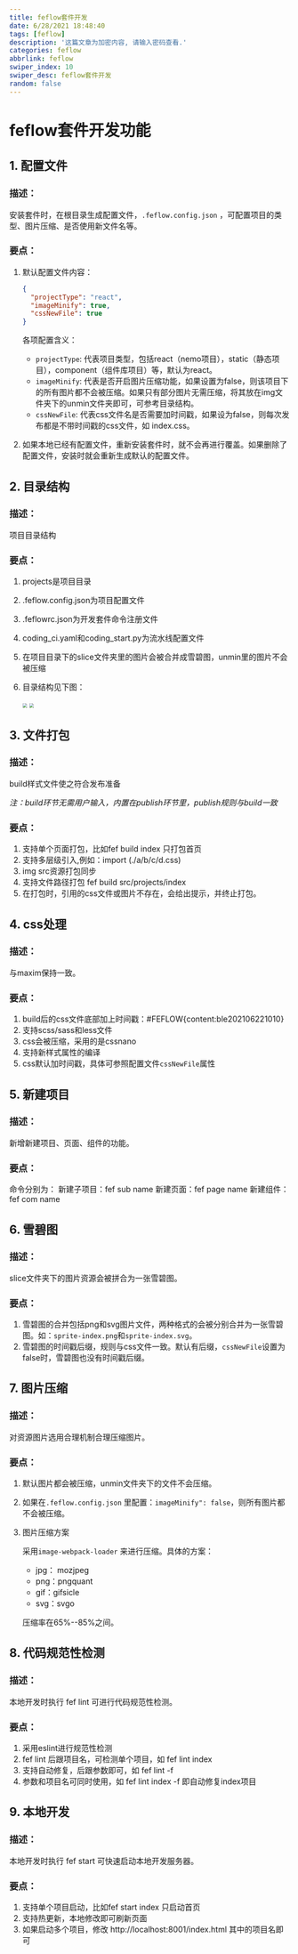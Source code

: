 ```yaml
---
title: feflow套件开发
date: 6/28/2021 18:48:40
tags: [feflow]
description: '这篇文章为加密内容, 请输入密码查看.'
categories: feflow
abbrlink: feflow
swiper_index: 10
swiper_desc: feflow套件开发
random: false
---
```


# feflow套件开发功能

## 1. 配置文件

### 描述：

安装套件时，在根目录生成配置文件，`.feflow.config.json` ，可配置项目的类型、图片压缩、是否使用新文件名等。

### 要点：

1. 默认配置文件内容：

   ```json
   {
     "projectType": "react",
     "imageMinify": true,
     "cssNewFile": true
   }
   ```

   各项配置含义：

   - `projectType`: 代表项目类型，包括react（nemo项目），static（静态项目），component（组件库项目）等，默认为react。
   - `imageMinify`: 代表是否开启图片压缩功能，如果设置为false，则该项目下的所有图片都不会被压缩。如果只有部分图片无需压缩，将其放在img文件夹下的unmin文件夹即可，可参考目录结构。
   - `cssNewFile`: 代表css文件名是否需要加时间戳，如果设为false，则每次发布都是不带时间戳的css文件，如 index.css。

2. 如果本地已经有配置文件，重新安装套件时，就不会再进行覆盖。如果删除了配置文件，安装时就会重新生成默认的配置文件。

## 2. 目录结构

### 描述：

项目目录结构

### 要点：

1. projects是项目目录

2. .feflow.config.json为项目配置文件

3. .feflowrc.json为开发套件命令注册文件

4. coding_ci.yaml和coding_start.py为流水线配置文件

5. 在项目目录下的slice文件夹里的图片会被合并成雪碧图，unmin里的图片不会被压缩

6. 目录结构见下图：

   <img src="/Users/blairyue/Desktop/feflow目录.png" style="zoom:50%;" />

   <img src="/Users/blairyue/Desktop/feflow目录2.png" style="zoom:50%;" />

   

## 3. 文件打包

### 描述：

build样式文件使之符合发布准备

*注：build环节无需用户输入，内置在publish环节里，publish规则与build一致*

### 要点：

1. 支持单个页面打包，比如fef build index 只打包首页
2. 支持多层级引入,例如：import (./a/b/c/d.css)
3. img src资源打包同步
4. 支持文件路径打包 fef build src/projects/index
5. 在打包时，引用的css文件或图片不存在，会给出提示，并终止打包。

## 4. css处理

### 描述：

与maxim保持一致。

### 要点：

1. build后的css文件底部加上时间戳：#FEFLOW{content:ble202106221010}
2. 支持scss/sass和less文件
3. css会被压缩，采用的是cssnano
4. 支持新样式属性的编译
5. css默认加时间戳，具体可参照配置文件`cssNewFile`属性

## 5. 新建项目

### 描述：

新增新建项目、页面、组件的功能。

### 要点：

命令分别为：
新建子项目：fef sub name
新建页面：fef page name
新建组件：fef com name

## 6. 雪碧图

### 描述：

slice文件夹下的图片资源会被拼合为一张雪碧图。

### 要点：

1. 雪碧图的合并包括png和svg图片文件，两种格式的会被分别合并为一张雪碧图。如：`sprite-index.png`和`sprite-index.svg`。
2. 雪碧图的时间戳后缀，规则与css文件一致。默认有后缀，`cssNewFile`设置为false时，雪碧图也没有时间戳后缀。

## 7. 图片压缩

### 描述：

对资源图片选用合理机制合理压缩图片。

### 要点：

1. 默认图片都会被压缩，unmin文件夹下的文件不会压缩。

2. 如果在`.feflow.config.json` 里配置：`imageMinify": false`，则所有图片都不会被压缩。

3. 图片压缩方案

   采用`image-webpack-loader` 来进行压缩。具体的方案：

   - jpg： mozjpeg
   - png：pngquant
   - gif：gifsicle
   - svg：svgo

   压缩率在65%--85%之间。

## 8. 代码规范性检测

### 描述：

本地开发时执行 fef lint 可进行代码规范性检测。

### 要点：

1. 采用eslint进行规范性检测
2. fef lint 后跟项目名，可检测单个项目，如 fef lint index
3. 支持自动修复，后跟参数即可，如 fef lint -f
4. 参数和项目名可同时使用，如 fef lint index -f 即自动修复index项目

## 9. 本地开发

### 描述：

本地开发时执行 fef start 可快速启动本地开发服务器。

### 要点：

1. 支持单个项目启动，比如fef start index 只启动首页
2. 支持热更新，本地修改即可刷新页面
3. 如果启动多个项目，修改 http://localhost:8001/index.html 其中的项目名即可
